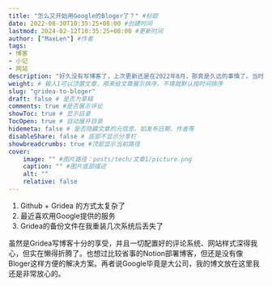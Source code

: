 ```yaml
---
title: "怎么又开始用Google的Bloger了？" #标题
date: 2022-08-30T10:35:25+08:00 #创建时间
lastmod: 2024-02-12T10:35:25+08:00 #更新时间
author: ["MaxLen"] #作者
tags: 
- 博客
- 小记
- 网站
description: "好久没有写博客了，上次更新还是在2022年8月，那真是久远的事情了。当时还在用Gridea写博客，但为啥不用了呢？" #描述
weight: # 输入1可以顶置文章，用来给文章展示排序，不填就默认按时间排序
slug: "gridea-to-bloger"
draft: false # 是否为草稿
comments: true #是否展示评论
showToc: true # 显示目录
TocOpen: true # 自动展开目录
hidemeta: false # 是否隐藏文章的元信息，如发布日期、作者等
disableShare: false # 底部不显示分享栏
showbreadcrumbs: true #顶部显示当前路径
cover:
    image: "" #图片路径：posts/tech/文章1/picture.png
    caption: "" #图片底部描述
    alt: ""
    relative: false
---
```


1. Github + Gridea 的方式太复杂了
2. 最近喜欢用Google提供的服务
3. Gridea的备份文件在我重装几次系统后丢失了

虽然是Gridea写博客十分的享受，并且一切配置好的评论系统、网站样式深得我心，但实在懒得折腾了。也想过比较省事的Notion部署博客，但还是没有像Bloger这样方便的解决方案。再者说Google毕竟是大公司，我的博文放在这里我还是非常放心的。